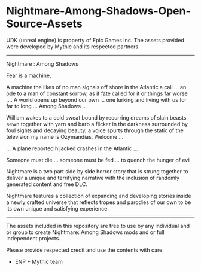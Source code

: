 Nightmare-Among-Shadows-Open-Source-Assets
==========================================

UDK (unreal engine) is property of Epic Games Inc. The assets provided were developed by Mythic and its respected partners

---

Nightmare : Among Shadows 

Fear is a machine,

A machine the likes of no man signals off shore in the Atlantic a call ...
an ode to a man of constant sorrow, as if fate called for it or things far worse .... 
A world opens up beyond our own ... one lurking and living with us for far to long ... Among Shadows ...

William wakes to a cold sweat bound by recurring dreams of slain beasts 
sewn together with yarn and barb a flicker in the darkness surrounded by foul sights and decaying beauty, 
a voice spurts through the static of the television my name is Ozymandias, Welcome ...

... A plane reported hijacked crashes in the Atlantic ...

Someone must die ... someone must be fed ... to quench the hunger of evil

Nightmare is a two part side by side horror story that is strung together to deliver a unique and terrifying narrative 
with the inclusion of randomly generated content and free DLC.

Nightmare features a collection of expanding and developing stories inside a newly crafted universe
that reflects tropes and parodies of our own to be its own unique and satisfying experience.

---

The assets included in this repository are free to use by any individual and or group to create Nightmare: Among Shadows
mods and or full independent projects. 

Please provide respected credit and use the contents with care.

- ENP + Mythic team
